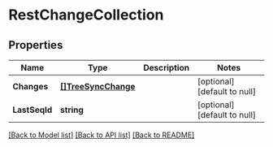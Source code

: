 # RestChangeCollection

## Properties
Name | Type | Description | Notes
------------ | ------------- | ------------- | -------------
**Changes** | [**[]TreeSyncChange**](treeSyncChange.md) |  | [optional] [default to null]
**LastSeqId** | **string** |  | [optional] [default to null]

[[Back to Model list]](../../README.md#documentation-for-models) [[Back to API list]](../../README.md#documentation-for-api-endpoints) [[Back to README]](../../README.md)


